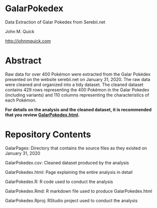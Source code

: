 # GalarPokedex
Data Extraction of Galar Pokedex from Serebii.net 

John M. Quick 

http://johnmquick.com 


# Abstract
Raw data for over 400 Pokémon were extracted from the Galar Pokédex presented on the website serebii.net on January 31, 2020. The raw data were cleaned and organized into a tidy dataset. The cleaned dataset contains 429 rows representing the 400 Pokémon in the Galar Pokedex (including variants) and 110 columns representing the characteristics of each Pokémon. 

**For details on the analysis and the cleaned dataset, it is recommended that you review [GalarPokedex.html](https://johnmquick.github.io/GalarPokedex/GalarPokedex.html).**

# Repository Contents
GalarPages: Directory that contains the source files as they existed on January 31, 2020

GalarPokedex.csv: Cleaned dataset produced by the analysis

GalarPokedex.html: Page explaining the entire analysis in detail

GalarPokedex.R: R code used to conduct the analysis

GalarPokedex.Rmd: R markdown file used to produce GalarPokedex.html

GalarPokedex.Rproj: RStudio project used to conduct the analysis
